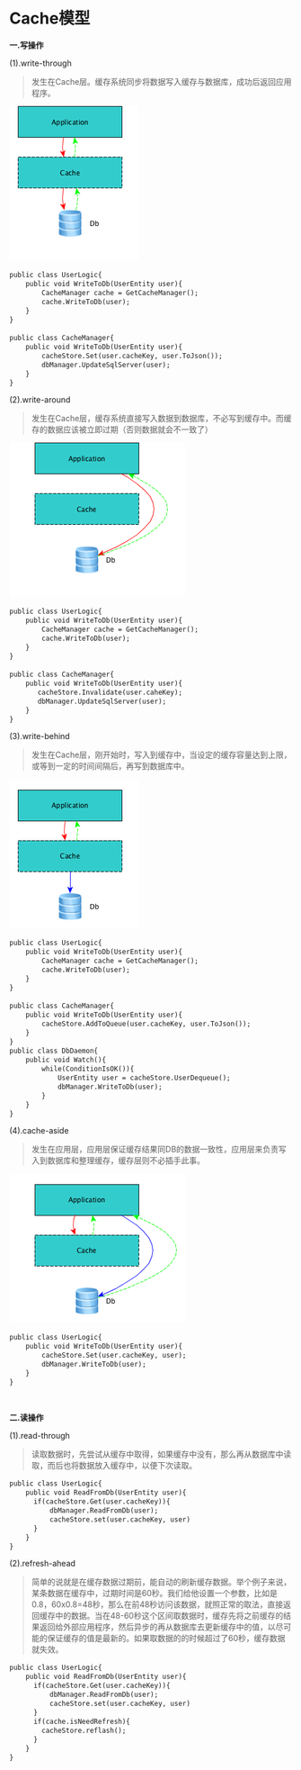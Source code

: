 # Cache模型

**一.写操作**

(1).write-through

>发生在Cache层。缓存系统同步将数据写入缓存与数据库，成功后返回应用程序。

![](img/1.png)

```
public class UserLogic{
    public void WriteToDb(UserEntity user){
        CacheManager cache = GetCacheManager();
        cache.WriteToDb(user);
    }
}

public class CacheManager{
    public void WriteToDb(UserEntity user){
        cacheStore.Set(user.cacheKey, user.ToJson());
        dbManager.UpdateSqlServer(user);
    }
}
```

(2).write-around

>发生在Cache层，缓存系统直接写入数据到数据库，不必写到缓存中。而缓存的数据应该被立即过期（否则数据就会不一致了）

![](img/2.png)

```
public class UserLogic{
    public void WriteToDb(UserEntity user){
        CacheManager cache = GetCacheManager();
        cache.WriteToDb(user);
    }
}

public class CacheManager{
    public void WriteToDb(UserEntity user){
       cacheStore.Invalidate(user.caheKey);
       dbManager.UpdateSqlServer(user);
    }
}
```

(3).write-behind

>发生在Cache层，刚开始时，写入到缓存中，当设定的缓存容量达到上限，或等到一定的时间间隔后，再写到数据库中。

![](img/3.png)

```
public class UserLogic{
    public void WriteToDb(UserEntity user){
        CacheManager cache = GetCacheManager();
        cache.WriteToDb(user);
    }
}

public class CacheManager{
    public void WriteToDb(UserEntity user){
        cacheStore.AddToQueue(user.cacheKey, user.ToJson());
    }
}
public class DbDaemon{
    public void Watch(){
        while(ConditionIsOK()){
            UserEntity user = cacheStore.UserDequeue();
            dbManager.WriteToDb(user);
        }
    }
}
```

(4).cache-aside

>发生在应用层，应用层保证缓存结果同DB的数据一致性，应用层来负责写入到数据库和整理缓存，缓存层则不必插手此事。

![](img/4.png)

```
public class UserLogic{
    public void WriteToDb(UserEntity user){
        cacheStore.Set(user.cacheKey, user);
        dbManager.WriteToDb(user);
    }
}
```

<br>

**二.读操作**

(1).read-through

>读取数据时，先尝试从缓存中取得，如果缓存中没有，那么再从数据库中读取，而后也将数据放入缓存中，以便下次读取。

```
public class UserLogic{
    public void ReadFromDb(UserEntity user){
      if(cacheStore.Get(user.cacheKey)){
          dbManager.ReadFromDb(user);
          cacheStore.set(user.cacheKey, user)
      }
    }
}
```

(2).refresh-ahead

>简单的说就是在缓存数据过期前，能自动的刷新缓存数据。举个例子来说，某条数据在缓存中，过期时间是60秒。我们给他设置一个参数，比如是0.8，60x0.8=48秒，那么在前48秒访问该数据，就照正常的取法，直接返回缓存中的数据。当在48-60秒这个区间取数据时，缓存先将之前缓存的结果返回给外部应用程序，然后异步的再从数据库去更新缓存中的值，以尽可能的保证缓存的值是最新的。如果取数据的的时候超过了60秒，缓存数据就失效。

```
public class UserLogic{
    public void ReadFromDb(UserEntity user){
      if(cacheStore.Get(user.cacheKey)){
          dbManager.ReadFromDb(user);
          cacheStore.set(user.cacheKey, user)
      }
      if(cache.isNeedRefresh){
        cacheStore.reflash();
      }
    }
}
```

